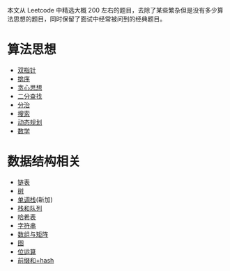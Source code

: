 本文从 Leetcode 中精选大概 200 左右的题目，去除了某些繁杂但是没有多少算法思想的题目，同时保留了面试中经常被问到的经典题目。

# 算法思想

- [双指针](双指针.md)
- [排序](排序.md)
- [贪心思想](贪心思想.md)
- [二分查找](二分查找.md)
- [分治](分治.md)
- [搜索](搜索.md)
- [动态规划](动态规划.md)
- [数学](数学.md)

# 数据结构相关

- [链表](链表.md)
- [树](树.md)
- [单调栈](单调栈.md)(新加)
- [栈和队列](栈和队列.md)
- [哈希表](哈希表.md)
- [字符串](字符串.md)
- [数组与矩阵](数组与矩阵.md)
- [图](图.md)
- [位运算](位运算.md)
- [前缀和+hash](./前缀和+hash.md)